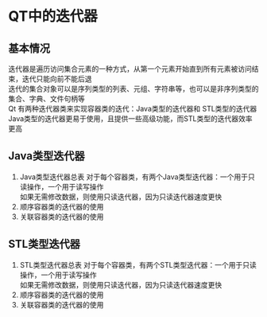 # QT中的迭代器

## 基本情况
迭代器是遍历访问集合元素的一种方式，从第一个元素开始直到所有元素被访问结束，迭代只能向前不能后退  
迭代的集合对象可以是序列类型的列表、元组、字符串等，也可以是非序列类型的集合、字典、文件句柄等  
Qt 有两种迭代器类来实现容器类的迭代：Java类型的迭代器和 STL类型的迭代器  
Java类型的迭代器更易于使用，且提供一些高级功能，而STL类型的迭代器效率更高  


## Java类型迭代器
1. Java类型迭代器总表
对于每个容器类，有两个Java类型迭代器：一个用于只读操作，一个用于读写操作  
如果无需修改数据，则使用只读迭代器，因为只读迭代器速度更快  
2. 顺序容器类的迭代器的使用
3. 关联容器类的迭代器的使用


## STL类型迭代器
1. STL类型迭代器总表
对于每个容器类，有两个STL类型迭代器：一个用于只读操作，一个用于读写操作  
如果无需修改数据，则使用只读迭代器，因为只读迭代器速度更快  
2. 顺序容器类的迭代器的使用
3. 关联容器类的迭代器的使用